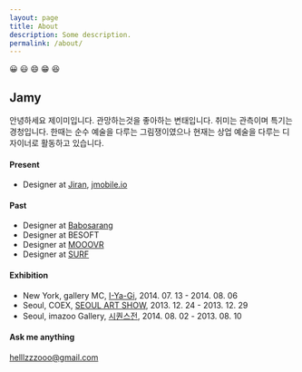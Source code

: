 ```yaml
---
layout: page
title: About
description: Some description.
permalink: /about/
---
```


<!-- <img itemprop="image" class="img-rounded" src="#" alt="jamy"> -->
😀 😃 😄 😁 😆
## Jamy 
안녕하세요 제이미입니다. 
관망하는것을 좋아하는 변태입니다.
취미는 관측이며 특기는 경청입니다.
한때는 순수 예술을 다루는 그림쟁이였으나 현재는 상업 예술을 다루는 디자이너로 활동하고 있습니다.

#### Present 
- Designer at [Jiran](http://jiran.com/), [jmobile.io](http://jmobile.io/)

#### Past
- Designer at [Babosarang](http://www.babosarang.co.kr/)
- Designer at BESOFT
- Designer at [MOOOVR](http://mooovr.com/)
- Designer at [SURF](https://play.google.com/store/apps/developer?id=SURF+Inc.)


#### Exhibition
- New York, gallery MC, [I-Ya-Gi](http://www.gallerymc.org/h/i-ya-gi-that-connote-you-and-me/), 2014. 07. 13 - 2014. 08. 06
- Seoul, COEX, [SEOUL ART SHOW](http://seoulartshow.com/n_sub02/2014_02_01.php), 2013. 12. 24 - 2013. 12. 29
- Seoul, imazoo Gallery, [시퀀스전](http://www.imazoo.com/index.htm), 2014. 08. 02 - 2013. 08. 10


#### Ask me anything
helllzzzooo@gmail.com
